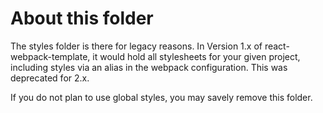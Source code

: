 # About this folder
The styles folder is there for legacy reasons.
In Version 1.x of react-webpack-template, it would hold all stylesheets for your given project, including styles via an alias in the webpack configuration.
This was deprecated for 2.x.

If you do not plan to use global styles, you may savely remove this folder.

